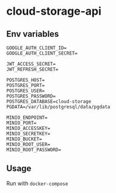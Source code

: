 # cloud-storage-api

## Env variables
```
GOOGLE_AUTH_CLIENT_ID=
GOOGLE_AUTH_CLIENT_SECRET=

JWT_ACCESS_SECRET=
JWT_REFRESH_SECRET=

POSTGRES_HOST=
POSTGRES_PORT=
POSTGRES_USER=
POSTGRES_PASSWORD=
POSTGRES_DATABASE=cloud-storage
PGDATA=/var/lib/postgresql/data/pgdata

MINIO_ENDPOINT=
MINIO_PORT=
MINIO_ACCESSKEY=
MINIO_SECRETKEY=
MINIO_BUCKET=
MINIO_ROOT_USER=
MINIO_ROOT_PASSWORD=
```
## Usage
Run with `docker-compose`
